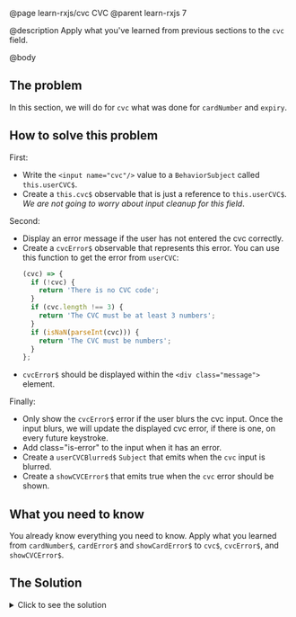 @page learn-rxjs/cvc CVC
@parent learn-rxjs 7

@description Apply what you've learned from previous sections to the `cvc` field.

@body

## The problem

In this section, we will do for `cvc` what was done for `cardNumber` and `expiry`.

## How to solve this problem

First:

- Write the `<input name="cvc"/>` value to a `BehaviorSubject` called `this.userCVC$`.
- Create a `this.cvc$` observable that is just a reference to `this.userCVC$`.
  _We are not going to worry about input cleanup for this field_.

Second:

- Display an error message if the user has not entered the cvc correctly.
- Create a `cvcError$` observable that represents this error. You can use this function
  to get the error from `userCVC`:
  ```typescript
  (cvc) => {
    if (!cvc) {
      return 'There is no CVC code';
    }
    if (cvc.length !== 3) {
      return 'The CVC must be at least 3 numbers';
    }
    if (isNaN(parseInt(cvc))) {
      return 'The CVC must be numbers';
    }
  };
  ```
- `cvcError$` should be displayed within the `<div class="message">` element.

Finally:

- Only show the `cvcError$` error if the user blurs the cvc input. Once the input blurs,
  we will update the displayed cvc error, if there is one, on every future keystroke.
- Add class="is-error" to the input when it has an error.
- Create a `userCVCBlurred$` `Subject` that emits when the `cvc` input is blurred.
- Create a `showCVCError$` that emits true when the `cvc` error should be shown.

## What you need to know

You already know everything you need to know. Apply what you learned from
`cardNumber$`, `cardError$` and `showCardError$` to `cvc$`, `cvcError$`, and `showCVCError$`.

## The Solution

<details>
<summary>Click to see the solution</summary>
@sourceref ./7-cvc.html
@codepen
@highlight 102-112,122,142-149,166-167,180-182,only
</details>
